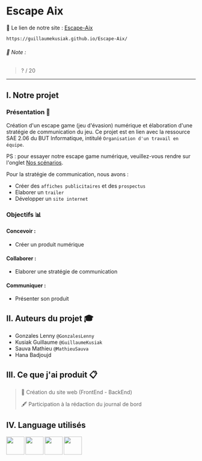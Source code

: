 # Escape Aix
📍 Le lien de notre site : [Escape-Aix](https://guillaumekusiak.github.io/Escape-Aix/)
```
https://guillaumekusiak.github.io/Escape-Aix/
```

###### 📜 Note :
> ? / 20
___

## I. Notre projet
### Présentation 📃
Création d'un escape game (jeu d'évasion) numérique et élaboration d'une stratégie de communication du jeu. Ce projet est en lien avec la ressource SAE 2.06 du BUT Informatique, intitulé ```Organisation d'un travail en équipe```.

PS : pour essayer notre escape game numérique, veuillez-vous rendre sur l'onglet [Nos scénarios](https://guillaumekusiak.github.io/Escape-Aix/nos-scenarios).

Pour la stratégie de communication, nous avons : 
- Créer des ```affiches publicitaires``` et des ```prospectus```
- Elaborer un ```trailer```
- Développer un ```site internet```

### Objectifs 📊
#### Concevoir :
- Créer un produit numérique
#### Collaborer : 
- Elaborer une stratégie de communication
#### Communiquer : 
- Présenter son produit

## II. Auteurs du projet 🎓
* Gonzales Lenny `@GonzalesLenny`
* Kusiak Guillaume `@GuillaumeKusiak`
* Sauva Mathieu `@MathieuSauva`
* Hana Badjoujd

## III. Ce que j'ai produit 📋
> 🔨 Création du site web (FrontEnd - BackEnd)
> 
> 🖋 Participation à la rédaction du journal de bord



## IV. Language utilisés
<img align="left" src="https://cdn.worldvectorlogo.com/logos/react-2.svg" width="48px">
<img align="left" src="https://cdn.worldvectorlogo.com/logos/css-3.svg" width="48px">
<img align="left" src="https://cdn.worldvectorlogo.com/logos/html-1.svg" width="48px">
<img src="https://cdn.worldvectorlogo.com/logos/sass-1.svg" width="48px">
